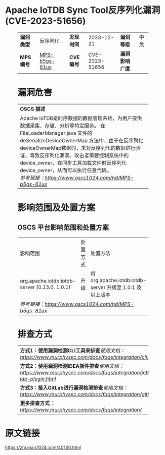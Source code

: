 # Apache IoTDB Sync Tool反序列化漏洞 (CVE-2023-51656)
<figure class="wp-block-table">
    <table>
        <tbody>
        <tr>
            <td><strong>漏洞类型</strong></td>
            <td>反序列化</td>
            <td><strong>发现时间</strong></td>
            <td>2023-12-21</td>
            <td><strong>漏洞等级</strong></td>
            <td>中危</td>
        </tr>
        <tr>
            <td><strong>MPS编号</strong></td>
            <td><a href="https://www.oscs1024.com/hd/MPS-b5gs-81ux">MPS-b5gs-81ux</a></td>
            <td><strong>CVE编号</strong></td>
            <td>CVE-2023-51656</td>
            <td><strong>漏洞影响广度</strong></td>
            <td></td>
        </tr>
        </tbody>
    </table>
</figure>


<figure class="wp-block-table">
    <h1 class="wp-block-heading">漏洞危害</h1>
    <table>
        <tbody>
        <tr>
            <td><strong>OSCS 描述</strong></td>
        </tr>
        <tr>
            <td>Apache IoTDB是时序数据的数据管理系统，为用户提供数据采集、存储、分析等特定服务。
在 FileLoaderManager.java 文件的 deSerializeDeviceOwnerMap 方法中，由于在反序列化deviceOwnerMap数据时，未对反序列化的数据进行验证，导致反序列化漏洞。攻击者需要控制系统中的device_owner，在同步工具加载文件时反序列化device_owner，从而可以执行任意代码。<br><em>参考链接：<a
                    href="https://www.oscs1024.com/hd/MPS-b5gs-81ux">https://www.oscs1024.com/hd/MPS-b5gs-81ux</a></em>
            </td>
        </tr>
        </tbody>
    </table>
</figure>


<figure class="wp-block-table alignleft">
    <h1 class="wp-block-heading">影响范围及处置方案</h1>
    <h2 class="wp-block-heading"><strong>OSCS</strong> <strong>平台影响范围和处置方案</strong></h2>
    <table>
        <tbody>
        <tr>
            <td>影响范围</td>
            <td>处置方式</td>
            <td>处置方法</td>
        </tr>
        <tr><td rowspan="1">org.apache.iotdb:iotdb-server [0.13.0, 1.0.1)</td><td>升级</td><td>将 org.apache.iotdb:iotdb-server 升级至 1.0.1 及以上版本</td></tr>
        <tr>
            <td colspan="3"><em>参考链接：</em><em><a
                    href="https://www.oscs1024.com/hd/MPS-b5gs-81ux">https://www.oscs1024.com/hd/MPS-b5gs-81ux</a></em></td>
        </tr>
        </tbody>
    </table>
</figure>


<figure class="wp-block-table">
    <h1 class="wp-block-heading">排查方式</h1>
    <table>
        <tbody>
        <tr>
            <td><strong>方式1：使用漏洞检测CLI工具来排查</strong><em>使用文档：<a
                    href="https://www.murphysec.com/docs/faqs/integration/cli.html">https://www.murphysec.com/docs/faqs/integration/cli.html</a></em>
            </td>
        </tr>
        <tr>
            <td><strong>方式2：使用漏洞检测IDEA插件排查</strong><em>使用文档：<a
                    href="https://www.murphysec.com/docs/faqs/integration/jetbrains-ide-plugin.html">https://www.murphysec.com/docs/faqs/integration/jetbrains-ide-plugin.html</a></em>
            </td>
        </tr>
        <tr>
            <td><strong>方式3：接入GitLab进行漏洞检测排查</strong><em>使用文档：<a
                    href="https://www.murphysec.com/docs/faqs/integration/gitlab.html">https://www.murphysec.com/docs/faqs/integration/gitlab.html</a></em>
            </td>
        </tr>
        <tr>
            <td><strong>更多排查方式：</strong><em><a
                    href="https://www.murphysec.com/docs/faqs/integration/">https://www.murphysec.com/docs/faqs/integration/</a></em>
            </td>
        </tr>
        </tbody>
    </table>
</figure>
<h1>原文链接</h1>
<p><a href="https://zhi.oscs1024.com/40140.html">https://zhi.oscs1024.com/40140.html</a></p>